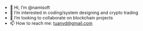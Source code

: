 - 👋 Hi, I’m @namisoft
- 👀 I’m interested in coding/system designing and crypto trading
- 💞️ I’m looking to collaborate on blockchain projects
- 📫 How to reach me: tuanvd@gmail.com

<!---
namisoft/namisoft is a ✨ special ✨ repository because its `README.md` (this file) appears on your GitHub profile.
You can click the Preview link to take a look at your changes.
--->
